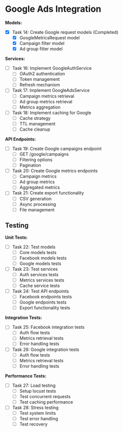 # Google Ads Integration

**Models:**

- [x] Task 14: Create Google request models (Completed)
  - [x] GoogleMetricsRequest model
  - [x] Campaign filter model
  - [x] Ad group filter model

**Services:**

- [ ] Task 16: Implement GoogleAuthService
  - [ ] OAuth2 authentication
  - [ ] Token management
  - [ ] Refresh mechanism
- [ ] Task 17: Implement GoogleAdsService
  - [ ] Campaign metrics retrieval
  - [ ] Ad group metrics retrieval
  - [ ] Metrics aggregation
- [ ] Task 18: Implement caching for Google
  - [ ] Cache strategy
  - [ ] TTL management
  - [ ] Cache cleanup

**API Endpoints:**

- [ ] Task 19: Create Google campaigns endpoint
  - [ ] GET /google/campaigns
  - [ ] Filtering options
  - [ ] Pagination
- [ ] Task 20: Create Google metrics endpoints
  - [ ] Campaign metrics
  - [ ] Ad group metrics
  - [ ] Aggregated metrics
- [ ] Task 21: Create export functionality
  - [ ] CSV generation
  - [ ] Async processing
  - [ ] File management

## Testing

**Unit Tests:**

- [ ] Task 22: Test models
  - [ ] Core models tests
  - [ ] Facebook models tests
  - [ ] Google models tests
- [ ] Task 23: Test services
  - [ ] Auth services tests
  - [ ] Metrics services tests
  - [ ] Cache service tests
- [ ] Task 24: Test API endpoints
  - [ ] Facebook endpoints tests
  - [ ] Google endpoints tests
  - [ ] Export functionality tests

**Integration Tests:**

- [ ] Task 25: Facebook integration tests
  - [ ] Auth flow tests
  - [ ] Metrics retrieval tests
  - [ ] Error handling tests
- [ ] Task 26: Google integration tests
  - [ ] Auth flow tests
  - [ ] Metrics retrieval tests
  - [ ] Error handling tests

**Performance Tests:**

- [ ] Task 27: Load testing
  - [ ] Setup locust tests
  - [ ] Test concurrent requests
  - [ ] Test caching performance
- [ ] Task 28: Stress testing
  - [ ] Test system limits
  - [ ] Test error handling
  - [ ] Test recovery
